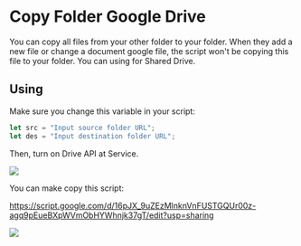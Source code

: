 # Copy Folder Google Drive

You can copy all files from your other folder to your folder. When they add a new file or change a document google file, the script won't be copying this file to your folder. You can using for Shared Drive.

## Using

Make sure you change this variable in your script:
```javascript
let src = "Input source folder URL";
let des = "Input destination folder URL";
```

Then, turn on Drive API at Service.

![](https://i.imgur.com/l6XLTvk.png)


You can make copy this script:

https://script.google.com/d/16pJX_9uZEzMlnknVnFUSTGQUr00z-agq9pEueBXpWVmObHYWhnjk37gT/edit?usp=sharing

![](./Copy-script.gif)
